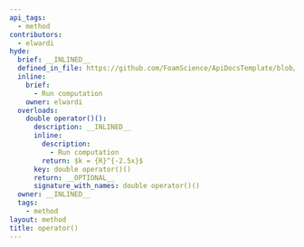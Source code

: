 ```yaml
---
api_tags:
  - method
contributors:
  - elwardi
hyde:
  brief: __INLINED__
  defined_in_file: https://github.com/FoamScience/ApiDocsTemplate/blob/main/code/lib2/sampleClass/sampleClass.H
  inline:
    brief:
      - Run computation
    owner: elwardi
  overloads:
    double operator()():
      description: __INLINED__
      inline:
        description:
          - Run computation
        return: $k = {R}^{-2.5x}$
      key: double operator()()
      return: __OPTIONAL__
      signature_with_names: double operator()()
  owner: __INLINED__
  tags:
    - method
layout: method
title: operator()
---
```

